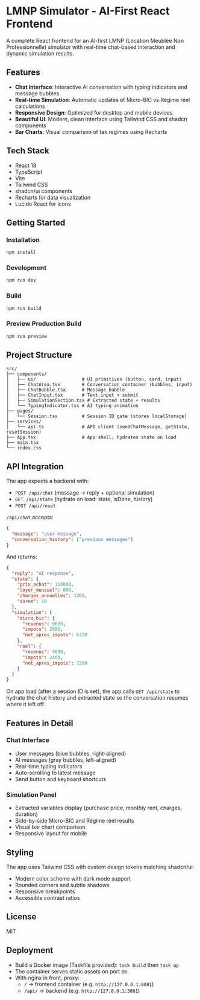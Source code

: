 # LMNP Simulator - AI-First React Frontend

A complete React frontend for an AI-first LMNP (Location Meublée Non Professionnelle) simulator with real-time chat-based interaction and dynamic simulation results.

## Features

- **Chat Interface**: Interactive AI conversation with typing indicators and message bubbles
- **Real-time Simulation**: Automatic updates of Micro-BIC vs Régime réel calculations
- **Responsive Design**: Optimized for desktop and mobile devices
- **Beautiful UI**: Modern, clean interface using Tailwind CSS and shadcn components
- **Bar Charts**: Visual comparison of tax regimes using Recharts

## Tech Stack

- React 18
- TypeScript
- Vite
- Tailwind CSS
- shadcn/ui components
- Recharts for data visualization
- Lucide React for icons

## Getting Started

### Installation

```bash
npm install
```

### Development

```bash
npm run dev
```

### Build

```bash
npm run build
```

### Preview Production Build

```bash
npm run preview
```

## Project Structure

```
src/
├── components/
│   ├── ui/                 # UI primitives (button, card, input)
│   ├── ChatArea.tsx        # Conversation container (bubbles, input)
│   ├── ChatBubble.tsx      # Message bubble
│   ├── ChatInput.tsx       # Text input + submit
│   ├── SimulationSection.tsx # Extracted state + results
│   └── TypingIndicator.tsx # AI typing animation
├── pages/
│   └── Session.tsx         # Session ID gate (stores localStorage)
├── services/
│   └── api.ts              # API client (sendChatMessage, getState, resetSession)
├── App.tsx                 # App shell; hydrates state on load
├── main.tsx
└── index.css
```

## API Integration

The app expects a backend with:

- `POST /api/chat` (message → reply + optional simulation)
- `GET /api/state` (hydrate on load: state, isDone, history)
- `POST /api/reset`

`/api/chat` accepts:

```json
{
  "message": "user message",
  "conversation_history": ["previous messages"]
}
```

And returns:

```json
{
  "reply": "AI response",
  "state": {
    "prix_achat": 150000,
    "loyer_mensuel": 800,
    "charges_annuelles": 1200,
    "duree": 10
  },
  "simulation": {
    "micro_bic": {
      "revenus": 9600,
      "impots": 2880,
      "net_apres_impots": 6720
    },
    "reel": {
      "revenus": 9600,
      "impots": 2400,
      "net_apres_impots": 7200
    }
  }
}
```

On app load (after a session ID is set), the app calls `GET /api/state` to hydrate the chat history and extracted state so the conversation resumes where it left off.

## Features in Detail

### Chat Interface
- User messages (blue bubbles, right-aligned)
- AI messages (gray bubbles, left-aligned)
- Real-time typing indicators
- Auto-scrolling to latest message
- Send button and keyboard shortcuts

### Simulation Panel
- Extracted variables display (purchase price, monthly rent, charges, duration)
- Side-by-side Micro-BIC and Régime réel results
- Visual bar chart comparison
- Responsive layout for mobile

## Styling

The app uses Tailwind CSS with custom design tokens matching shadcn/ui:
- Modern color scheme with dark mode support
- Rounded corners and subtle shadows
- Responsive breakpoints
- Accessible contrast ratios

## License

MIT

## Deployment

- Build a Docker image (Taskfile provided): `task build` then `task up`
- The container serves static assets on port `80`
- With nginx in front, proxy:
  - `/` → frontend container (e.g. `http://127.0.0.1:8081`)
  - `/api/` → backend (e.g. `http://127.0.0.1:3001`)
